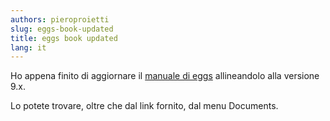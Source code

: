 ```yaml
---
authors: pieroproietti
slug: eggs-book-updated
title: eggs book updated
lang: it
---
```


Ho appena finito di aggiornare il [manuale di eggs](https://penguins-eggs.net/docs/tutorial-eggs/italiano) allineandolo alla versione 9.x.

Lo potete trovare, oltre che dal link fornito, dal menu Documents.





